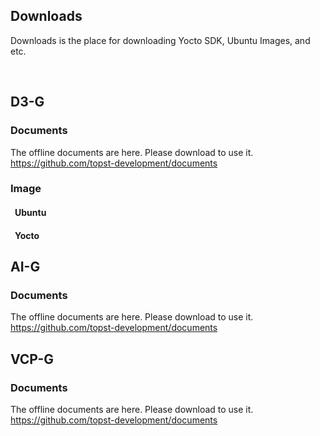 ## Downloads
 
Downloads is the place for downloading Yocto SDK, Ubuntu Images, and etc.
 
<br/>
 
## D3-G
 
### Documents
The offline documents are here. Please download to use it.
https://github.com/topst-development/documents
 
### Image
 
#### &ensp;Ubuntu
#### &ensp;Yocto
 
## AI-G
 
### Documents
The offline documents are here. Please download to use it.
https://github.com/topst-development/documents
 
 
## VCP-G
 
### Documents
The offline documents are here. Please download to use it.
https://github.com/topst-development/documents

